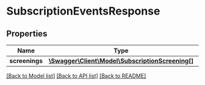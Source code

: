 # SubscriptionEventsResponse

## Properties
Name | Type | Description | Notes
------------ | ------------- | ------------- | -------------
**screenings** | [**\Swagger\Client\Model\SubscriptionScreening[]**](SubscriptionScreening.md) |  | [optional] 

[[Back to Model list]](../README.md#documentation-for-models) [[Back to API list]](../README.md#documentation-for-api-endpoints) [[Back to README]](../README.md)


